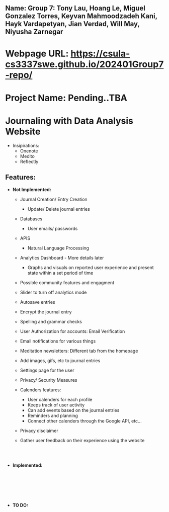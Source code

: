 ## Name: Group 7: Tony Lau, Hoang Le, Miguel Gonzalez Torres, Keyvan Mahmoodzadeh Kani, Hayk Vardapetyan, Jian Verdad, Will May, Niyusha Zarnegar

# Webpage URL: https://csula-cs3337swe.github.io/202401Group7-repo/

# Project Name: Pending..TBA

# **Journaling with Data Analysis Website**

- Insipirations:
    - Onenote
    - Medito
    - Reflectly 


## Features:

- <strong>Not Implemented:</strong>

    - Journal Creation/ Entry Creation
        - Update/ Delete journal entries
    - Databases
        - User emails/ passwords

    - APIS
        - Natural Language Processing

    - Analytics Dashboard - More details later
        - Graphs and visuals on reported user experience and present state within a set period of time
    - Possible community features and engagment
    - Slider to turn off analytics mode
    - Autosave entries
    - Encrypt the journal entry
    - Spelling and grammar checks
    - User Authorization for accounts: Email Verification
    - Email notifications for various things
    - Meditation newsletters: Different tab from the homepage
    - Add images, gifs, etc to journal entries
    - Settings page for the user
    - Privacy/ Security Measures
    - Calenders features:
        - User calenders for each profile
        - Keeps track of user activity
        - Can add events based on the journal entries
        - Reminders and planning
        - Connect other calenders through the Google API, etc...
    - Privacy disclaimer
    - Gather user feedback on their experience using the website

<br><br>

- <strong>Implemented:</strong>

<br><br>



<br><br>

- <strong>TO DO:</strong>


<br><br>
